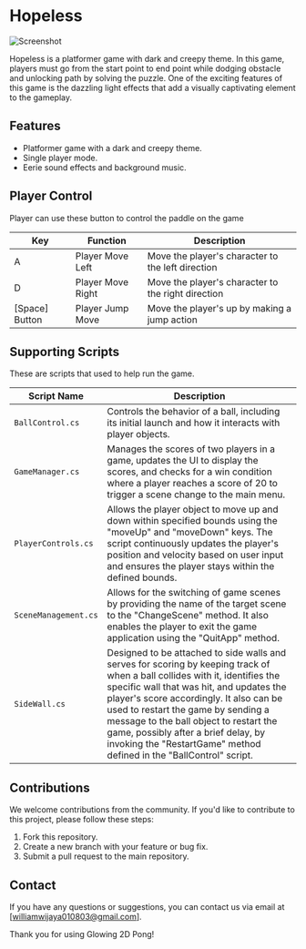 # Hopeless

![Screenshot](screenshot.png)

Hopeless is a platformer game with dark and creepy theme. 
In this game, players must go from the start point to end point while dodging obstacle and unlocking path by solving the puzzle.
One of the exciting features of this game is the dazzling light effects that add a visually captivating element to the gameplay.

## Features

- Platformer game with a dark and creepy theme.
- Single player mode.
- Eerie sound effects and background music.

## Player Control 

Player can use these button to control the paddle on the game 

| Key          | Function          | Description             |
| ------------ | ----------------- | ----------------------- |
| A            | Player Move Left  | Move the player's character to the left direction |
| D            | Player Move Right | Move the player's character to the right direction|
| [Space] Button | Player Jump Move| Move the player's up by making a jump action  |

## Supporting Scripts

These are scripts that used to help run the game.

| Script Name           | Description                                          |
| --------------------- | ---------------------------------------------------- |
| `BallControl.cs`      | Controls the behavior of a ball, including its initial launch and how it interacts with player objects.  |
| `GameManager.cs`      | Manages the scores of two players in a game, updates the UI to display the scores, and checks for a win condition where a player reaches a score of 20 to trigger a scene change to the main menu. |
| `PlayerControls.cs`   | Allows the player object to move up and down within specified bounds using the "moveUp" and "moveDown" keys. The script continuously updates the player's position and velocity based on user input and ensures the player stays within the defined bounds.               |
| `SceneManagement.cs`  | Allows for the switching of game scenes by providing the name of the target scene to the "ChangeScene" method. It also enables the player to exit the game application using the "QuitApp" method.       |
| `SideWall.cs`         | Designed to be attached to side walls and serves for scoring by keeping track of when a ball collides with it, identifies the specific wall that was hit, and updates the player's score accordingly. It also can be used to restart the game by sending a message to the ball object to restart the game, possibly after a brief delay, by invoking the "RestartGame" method defined in the "BallControl" script.                 |


## Contributions

We welcome contributions from the community. If you'd like to contribute to this project, please follow these steps:

1. Fork this repository.
2. Create a new branch with your feature or bug fix.
3. Submit a pull request to the main repository.

## Contact

If you have any questions or suggestions, you can contact us via email at [williamwijaya010803@gmail.com].

Thank you for using Glowing 2D Pong!

